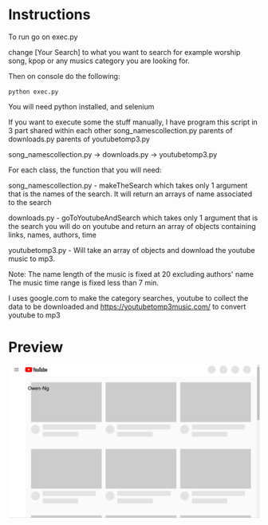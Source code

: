 # Instructions

To run go on exec.py

change [Your Search] to what you want to search for example worship song, kpop or any musics category you are looking for.

Then on console do the following:
```
python exec.py
```
You will need python installed, and selenium

If you want to execute some the stuff manually, I have program this script in 3 part shared within each other song_namescollection.py parents of downloads.py parents of youtubetomp3.py

song_namescollection.py -> downloads.py -> youtubetomp3.py

For each class, the function that you will need:

song_namescollection.py - makeTheSearch which takes only 1 argument that is the names of the search. It will return an arrays of name associated to the search

downloads.py - goToYoutubeAndSearch which takes only 1 argument that is the search you will do on youtube and return an array of objects containing links, names, authors, time

youtubetomp3.py - Will take an array of objects and download the youtube music to mp3.

Note: 
The name length of the music is fixed at 20 excluding authors' name 
The music time range is fixed less than 7 min.

I uses google.com to make the category searches, youtube to collect the data to be downloaded and https://youtubetomp3music.com/ to convert youtube to mp3

# Preview

![](previews/preview.gif)


